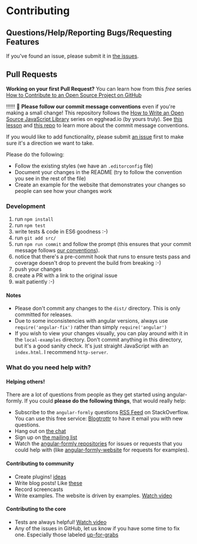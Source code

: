 # Contributing

## Questions/Help/Reporting Bugs/Requesting Features

If you've found an issue, please submit it in [the issues](https://github.com/Boulangerie/angular-translate-extract/issues).

## Pull Requests

**Working on your first Pull Request?** You can learn how from this *free* series [How to Contribute to an Open Source Project on GitHub](https://egghead.io/series/how-to-contribute-to-an-open-source-project-on-github)

‼️‼️‼️  👮 **Please follow our commit message conventions** even if you're making a small change! This repository follows the
[How to Write an Open Source JavaScript Library](https://egghead.io/series/how-to-write-an-open-source-javascript-library)
series on egghead.io (by yours truly). See
[this lesson](https://egghead.io/lessons/javascript-how-to-write-a-javascript-library-writing-conventional-commits-with-commitizen?series=how-to-write-an-open-source-javascript-library)
and [this repo](https://github.com/stevemao/conventional-changelog-angular/blob/master/convention.md)
to learn more about the commit message conventions.

If you would like to add functionality, please submit [an issue](https://github.com/Boulangerie/angular-translate-extract/issues)
first to make sure it's a direction we want to take.

Please do the following:
* Follow the existing styles (we have an `.editorconfig` file)
* Document your changes in the README (try to follow the convention you see in the rest of the file)
* Create an example for the website that demonstrates your changes so people can see how your changes work

### Development

1. run `npm install`
2. run `npm test`
3. write tests & code in ES6 goodness :-)
4. run `git add src/`
5. run `npm run commit` and follow the prompt (this ensures that your commit message follows [our conventions](https://github.com/stevemao/conventional-changelog-angular/blob/master/convention.md)).
6. notice that there's a pre-commit hook that runs to ensure tests pass and coverage doesn't drop to prevent the build from breaking :-)
7. push your changes
8. create a PR with a link to the original issue
9. wait patiently :-)

#### Notes

- Please don't commit any changes to the `dist/` directory. This is only committed for releases.
- Due to some inconsistencies with angular versions, always use `require('angular-fix')` rather than simply `require('angular')`
- If you wish to view your changes visually, you can play around with it in the `local-examples` directory. Don't commit anything in this directory, but it's a good sanity check. It's just straight JavaScript with an `index.html`. I recommend `http-server`.

### What do you need help with?

#### Helping others!

There are a lot of questions from people as they get started using angular-formly. If you could **please do the following things**, that would really help:

- Subscribe to the `angular-formly` questions [RSS Feed](http://stackoverflow.com/feeds/tag?tagnames=angular-formly&sort=newest) on StackOverflow. You can use this free service: [Blogtrottr](https://blogtrottr.com) to have it email you with new questions.
- Hang out on [the chat](http://chat.angular-formly.com)
- Sign up on [the mailing list](http://mailing-list.angular-formly.com)
- Watch the [angular-formly repositories](https://github.com/formly-js) for issues or requests that you could help with (like [angular-formly-website](https://github.com/formly-js/angular-formly-website) for requests for examples).

#### Contributing to community

- Create plugins! [ideas](http://docs.angular-formly.com/v7.0.1/page/plugins)
- Write blog posts! Like [these](http://docs.angular-formly.com/docs/tips#blog-articles)
- Record screencasts
- Write examples. The website is driven by examples. [Watch video](https://www.youtube.com/watch?v=4dsXXTPET4A&list=PLV5CVI1eNcJi7lVVIuNyRhEuck1Z007BH&index=3)

#### Contributing to the core

- Tests are always helpful! [Watch video](https://youtu.be/CQ766-miGQ4?list=PLV5CVI1eNcJi7lVVIuNyRhEuck1Z007BH)
- Any of the issues in GitHub, let us know if you have some time to fix one. Especially those labeled [up-for-grabs](https://github.com/formly-js/angular-formly/labels/up-for-grabs)